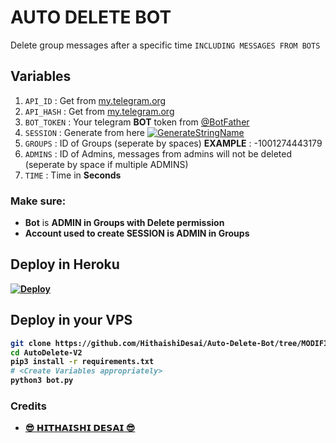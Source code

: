 # **AUTO DELETE BOT**
Delete group messages after a specific time `INCLUDING MESSAGES FROM BOTS`

## Variables
1. `API_ID` : Get from [my.telegram.org](https://my.telegram.org/)
2. `API_HASH` : Get from [my.telegram.org](https://my.telegram.org)
3. `BOT_TOKEN` : Your telegram **BOT** token from [@BotFather](https://t.me/BotFather)
4. `SESSION` : Generate from here [![GenerateStringName](https://img.shields.io/badge/repl.it-generateStringName-yellowgreen)](https://replit.com/@HithaishiDesai/STRING-SESSION)
5. `GROUPS` : ID of Groups (seperate by spaces) **EXAMPLE** : -1001274443179
6. `ADMINS` : ID of Admins, messages from admins will not be deleted (seperate by space if multiple ADMINS)
7. `TIME` : Time in **Seconds**

### Make sure:
- **Bot** is <b> ADMIN <b> in Groups with <b>Delete </b> permission
- Account used to create SESSION is <b> ADMIN </b> in Groups

## Deploy in Heroku
 [![Deploy](https://www.herokucdn.com/deploy/button.svg)](https://heroku.com/deploy?template=https://github.com/HithaishiDesai/Auto-Delete-Bot/tree/MODIFIED)

## Deploy in your VPS

```sh
git clone https://github.com/HithaishiDesai/Auto-Delete-Bot/tree/MODIFIED
cd AutoDelete-V2
pip3 install -r requirements.txt
# <Create Variables appropriately>
python3 bot.py
```

### Credits
- [😎 𝗛𝗜𝗧𝗛𝗔𝗜𝗦𝗛𝗜 𝗗𝗘𝗦𝗔𝗜 😎](https://t.me/Hithaishi_Desai)
